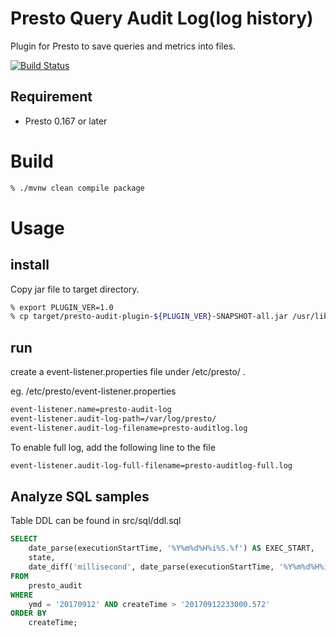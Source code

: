 <!--
{% comment %}
  Licensed under the Apache License, Version 2.0 (the "License");
  you may not use this file except in compliance with the License.
  You may obtain a copy of the License at

    http://www.apache.org/licenses/LICENSE-2.0

  Unless required by applicable law or agreed to in writing, software
  distributed under the License is distributed on an "AS IS" BASIS,
  WITHOUT WARRANTIES OR CONDITIONS OF ANY KIND, either express or implied.
  See the License for the specific language governing permissions and
  limitations under the License. See accompanying LICENSE file.
{% endcomment %}
-->
# Presto Query Audit Log(log history)
Plugin for Presto to save queries and metrics into files.

[![Build Status](https://travis-ci.org/yahoojapan/presto-audit.svg?branch=master)](https://travis-ci.org/yahoojapan/presto-audit)

## Requirement
* Presto 0.167 or later

# Build

```bash
% ./mvnw clean compile package
```

# Usage

## install

Copy jar file to target directory.

```bash
% export PLUGIN_VER=1.0
% cp target/presto-audit-plugin-${PLUGIN_VER}-SNAPSHOT-all.jar /usr/lib/presto/lib/plugin/yj-audit/
```

## run
create a event-listener.properties file under /etc/presto/ .

eg.
/etc/presto/event-listener.properties
```bash
event-listener.name=presto-audit-log
event-listener.audit-log-path=/var/log/presto/
event-listener.audit-log-filename=presto-auditlog.log
```

To enable full log, add the following line to the file
```bash
event-listener.audit-log-full-filename=presto-auditlog-full.log
```

## Analyze SQL samples
Table DDL can be found in src/sql/ddl.sql
```sql
SELECT
    date_parse(executionStartTime, '%Y%m%d%H%i%S.%f') AS EXEC_START,
    state,
    date_diff('millisecond', date_parse(executionStartTime, '%Y%m%d%H%i%S.%f'), date_parse(endTime, '%Y%m%d%H%i%S.%f')) AS PRESTO_EXEC_TIME_MS
FROM
    presto_audit
WHERE
    ymd = '20170912' AND createTime > '20170912233000.572'
ORDER BY
    createTime;
```
